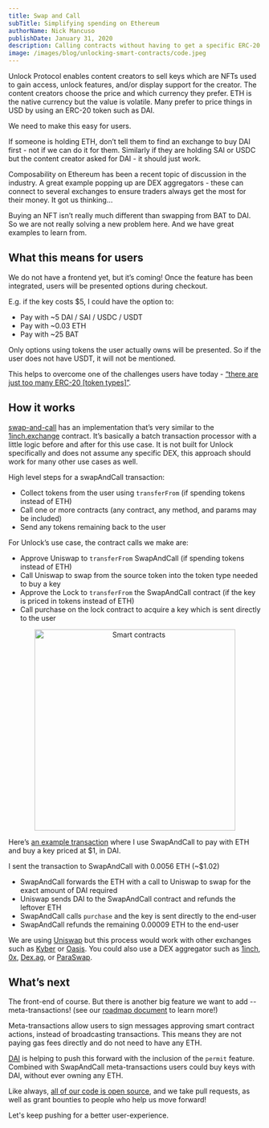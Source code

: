 ```yaml
---
title: Swap and Call
subTitle: Simplifying spending on Ethereum
authorName: Nick Mancuso
publishDate: January 31, 2020
description: Calling contracts without having to get a specific ERC-20 token type first.
image: /images/blog/unlocking-smart-contracts/code.jpeg
---
```


Unlock Protocol enables content creators to sell keys which are NFTs used to gain access, unlock features, and/or display support for the creator. The content creators choose the price and which currency they prefer. ETH is the native currency but the value is volatile. Many prefer to price things in USD by using an ERC-20 token such as DAI.

We need to make this easy for users.

If someone is holding ETH, don’t tell them to find an exchange to buy DAI first - not if we can do it for them. Similarly if they are holding SAI or USDC but the content creator asked for DAI - it should just work.

Composability on Ethereum has been a recent topic of discussion in the industry. A great example popping up are DEX aggregators - these can connect to several exchanges to ensure traders always get the most for their money. It got us thinking...

Buying an NFT isn’t really much different than swapping from BAT to DAI. So we are not really solving a new problem here. And we have great examples to learn from.

## What this means for users

We do not have a frontend yet, but it’s coming! Once the feature has been integrated, users will be presented options during checkout.

E.g. if the key costs $5, I could have the option to:

- Pay with ~5 DAI / SAI / USDC / USDT
- Pay with ~0.03 ETH
- Pay with ~25 BAT

Only options using tokens the user actually owns will be presented. So if the user does not have USDT, it will not be mentioned.

This helps to overcome one of the challenges users have today - [“there are just too many ERC-20 [token types]”](https://x.com/julien51/status/1222957379031117825).

## How it works

[swap-and-call](https://github.com/unlock-protocol/unlock/tree/master/smart-contract-extensions) has an implementation that’s very similar to the [1inch.exchange](https://etherscan.io/address/0x11111254369792b2Ca5d084aB5eEA397cA8fa48B#code) contract. It’s basically a batch transaction processor with a little logic before and after for this use case. It is not built for Unlock specifically and does not assume any specific DEX, this approach should work for many other use cases as well.

High level steps for a swapAndCall transaction:

- Collect tokens from the user using `transferFrom` (if spending tokens instead of ETH)
- Call one or more contracts (any contract, any method, and params may be included)
- Send any tokens remaining back to the user

For Unlock’s use case, the contract calls we make are:

- Approve Uniswap to `transferFrom` SwapAndCall (if spending tokens instead of ETH)
- Call Uniswap to swap from the source token into the token type needed to buy a key
- Approve the Lock to `transferFrom` the SwapAndCall contract (if the key is priced in tokens instead of ETH)
- Call purchase on the lock contract to acquire a key which is sent directly to the user

<p style="text-align:center">
	<img src="/images/blog/unlocking-smart-contracts/code.jpeg" width="400px" alt="Smart contracts">
</p>

Here’s [an example transaction](https://etherscan.io/tx/0x8c0e34bb009a13b4c35ba3bd6b96c6ed2b5807ac0e5da47f65350017b38f5450) where I use SwapAndCall to pay with ETH and buy a key priced at $1, in DAI.

I sent the transaction to SwapAndCall with 0.0056 ETH (~$1.02)

- SwapAndCall forwards the ETH with a call to Uniswap to swap for the exact amount of DAI required
- Uniswap sends DAI to the SwapAndCall contract and refunds the leftover ETH
- SwapAndCall calls `purchase` and the key is sent directly to the end-user
- SwapAndCall refunds the remaining 0.00009 ETH to the end-user

We are using [Uniswap](https://uniswap.exchange/swap) but this process would work with other exchanges such as [Kyber](https://kyber.network/) or [Oasis](https://oasis.app/). You could also use a DEX aggregator such as [1inch](https://1inch.exchange/), [0x](https://0x.org/api/), [Dex.ag](https://dex.ag/), or [ParaSwap](https://paraswap.io/#/).

## What’s next

The front-end of course. But there is another big feature we want to add -- meta-transactions! (see our [roadmap document](https://github.com/unlock-protocol/unlock/wiki/Roadmap) to learn more!)

Meta-transactions allow users to sign messages approving smart contract actions, instead of broadcasting transactions. This means they are not paying gas fees directly and do not need to have any ETH.

[DAI](https://etherscan.io/address/0x6b175474e89094c44da98b954eedeac495271d0f#code) is helping to push this forward with the inclusion of the `permit` feature. Combined with SwapAndCall meta-transactions users could buy keys with DAI, without ever owning any ETH.

Like always, [all of our code is open source](https://github.com/unlock-protocol/), and we take pull requests, as well as grant bounties to people who help us move forward!

Let's keep pushing for a better user-experience.
